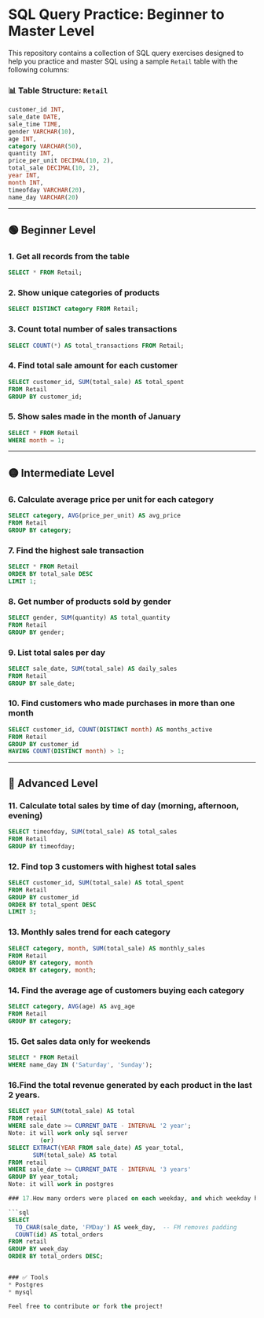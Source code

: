# SQL Query Practice: Beginner to Master Level

This repository contains a collection of SQL query exercises designed to help you practice and master SQL using a sample `Retail` table with the following columns:

### 📊 Table Structure: `Retail`

```sql
customer_id INT,
sale_date DATE,
sale_time TIME,
gender VARCHAR(10),
age INT,
category VARCHAR(50),
quantity INT,
price_per_unit DECIMAL(10, 2),
total_sale DECIMAL(10, 2),
year INT,
month INT,
timeofday VARCHAR(20),
name_day VARCHAR(20)
```

---

## 🟢 Beginner Level

### 1. Get all records from the table

```sql
SELECT * FROM Retail;
```

### 2. Show unique categories of products

```sql
SELECT DISTINCT category FROM Retail;
```

### 3. Count total number of sales transactions

```sql
SELECT COUNT(*) AS total_transactions FROM Retail;
```

### 4. Find total sale amount for each customer

```sql
SELECT customer_id, SUM(total_sale) AS total_spent
FROM Retail
GROUP BY customer_id;
```

### 5. Show sales made in the month of January

```sql
SELECT * FROM Retail
WHERE month = 1;
```

---

## 🟡 Intermediate Level

### 6. Calculate average price per unit for each category

```sql
SELECT category, AVG(price_per_unit) AS avg_price
FROM Retail
GROUP BY category;
```

### 7. Find the highest sale transaction

```sql
SELECT * FROM Retail
ORDER BY total_sale DESC
LIMIT 1;
```

### 8. Get number of products sold by gender

```sql
SELECT gender, SUM(quantity) AS total_quantity
FROM Retail
GROUP BY gender;
```

### 9. List total sales per day

```sql
SELECT sale_date, SUM(total_sale) AS daily_sales
FROM Retail
GROUP BY sale_date;
```

### 10. Find customers who made purchases in more than one month

```sql
SELECT customer_id, COUNT(DISTINCT month) AS months_active
FROM Retail
GROUP BY customer_id
HAVING COUNT(DISTINCT month) > 1;
```

---

## 🔴 Advanced Level

### 11. Calculate total sales by time of day (morning, afternoon, evening)

```sql
SELECT timeofday, SUM(total_sale) AS total_sales
FROM Retail
GROUP BY timeofday;
```

### 12. Find top 3 customers with highest total sales

```sql
SELECT customer_id, SUM(total_sale) AS total_spent
FROM Retail
GROUP BY customer_id
ORDER BY total_spent DESC
LIMIT 3;
```

### 13. Monthly sales trend for each category

```sql
SELECT category, month, SUM(total_sale) AS monthly_sales
FROM Retail
GROUP BY category, month
ORDER BY category, month;
```

### 14. Find the average age of customers buying each category

```sql
SELECT category, AVG(age) AS avg_age
FROM Retail
GROUP BY category;
```

### 15. Get sales data only for weekends

```sql
SELECT * FROM Retail
WHERE name_day IN ('Saturday', 'Sunday');
```
### 16.Find the total revenue  generated by each product in the last 2 years.

```sql
SELECT year SUM(total_sale) AS total
FROM retail
WHERE sale_date >= CURRENT_DATE - INTERVAL '2 year';
Note: it will work only sql server
         (or)
SELECT EXTRACT(YEAR FROM sale_date) AS year_total,
       SUM(total_sale) AS total
FROM retail
WHERE sale_date >= CURRENT_DATE - INTERVAL '3 years'
GROUP BY year_total;
Note: it will work in postgres

### 17.How many orders were placed on each weekday, and which weekday had the highest number of orders

```sql
SELECT 
  TO_CHAR(sale_date, 'FMDay') AS week_day,  -- FM removes padding
  COUNT(id) AS total_orders
FROM retail
GROUP BY week_day
ORDER BY total_orders DESC;


### ✅ Tools
* Postgres
* mysql

Feel free to contribute or fork the project!
